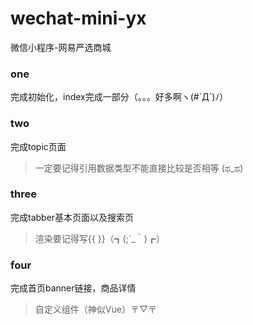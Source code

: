 # wechat-mini-yx
微信小程序-网易严选商城
### one
完成初始化，index完成一部分（。。。好多啊ヽ(#`Д´)ﾉ）

### two

完成topic页面

> 一定要记得引用数据类型不能直接比较是否相等 (ಥ_ಥ) 

### three

完成tabber基本页面以及搜索页

> 渲染要记得写{{ }}（┓(;´_｀)┏）

### four

完成首页banner链接，商品详情

> 自定义组件（神似Vue）〒▽〒